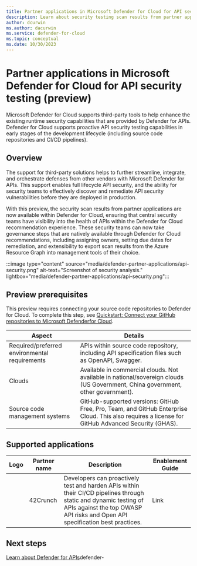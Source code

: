 ```yaml
---
title: Partner applications in Microsoft Defender for Cloud for API security testing (preview)
description: Learn about security testing scan results from partner applications within Microsoft Defender for Cloud.
author: dcurwin
ms.author: dacurwin
ms.service: defender-for-cloud
ms.topic: conceptual
ms.date: 10/30/2023
---
```


# Partner applications in Microsoft Defender for Cloud for API security testing (preview)

Microsoft Defender for Cloud supports third-party tools to help enhance the existing runtime security capabilities that are provided by Defender for APIs. Defender for Cloud supports proactive API security testing capabilities in early stages of the development lifecycle (including source code repositories and CI/CD pipelines).

## Overview

The support for third-party solutions helps to further streamline, integrate, and orchestrate defenses from other vendors with Microsoft Defender for APIs. This support enables full lifecycle API security, and the ability for security teams to effectively discover and remediate API security vulnerabilities before they are deployed in production.

With this preview, the security scan results from partner applications are now available within Defender for Cloud, ensuring that central security teams have visibility into the health of APIs within the Defender for Cloud recommendation experience. These security teams can now take governance steps that are natively available through Defender for Cloud recommendations, including assigning owners, setting due dates for remediation, and extensibility to export scan results from the Azure Resource Graph into management tools of their choice.

:::image type="content" source="media/defender-partner-applications/api-security.png" alt-text="Screenshot of security analysis." lightbox="media/defender-partner-applications/api-security.png":::

## Preview prerequisites

This preview requires connecting your source code repositories to Defender for Cloud. To complete this step, see [Quickstart: Connect your GitHub repositories to Microsoft Defenderfor Cloud](quickstart-onboard-github.md).

| Aspect                                          | Details                                                                                                                                               |
|-------------------------------------------------|-------------------------------------------------------------------------------------------------------------------------------------------------------|
| Required/preferred environmental requirements | APIs within source code repository, including API specification files such as OpenAPI, Swagger.                                                      |
| Clouds                                          |  Available in commercial clouds. Not available in national/sovereign clouds (US Government, China government, other government).                                                 |
| Source code management systems                  |  GitHub-supported versions: GitHub Free, Pro, Team, and GitHub Enterprise Cloud. This also requires a license for GitHub Advanced Security (GHAS). |

## Supported applications

| Logo | Partner name | Description                                                                                                                                                                                    | Enablement Guide |
|----------|------------------|----------------------------------------------------------------------------------------------------------------------------------------------------------------------------------------------------|----------------------|
|          | 42Crunch         | Developers can proactively test and harden APIs within their CI/CD pipelines through static and dynamic testing of APIs against the top OWASP API risks and Open API specification best practices. | Link                 |

## Next steps

[Learn about Defender for APIs](defender-for-apis-introduction.md)defender-
